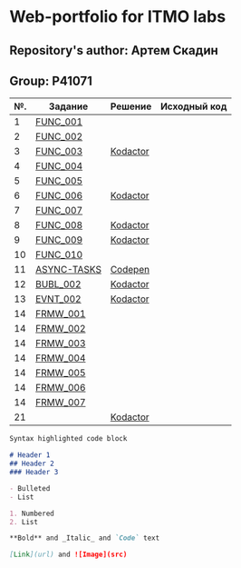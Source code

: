 # Web-portfolio for ITMO labs

## Repository's author: Артем Скадин
## Group: P41071

|№.   | Задание | Решение | Исходный код |
|-----|---------|---------|--------------|
|1    | [FUNC_001](https://kodaktor.ru/func_001) |  |  |
|2    | [FUNC_002](https://kodaktor.ru/func_002) |  |  |
|3    | [FUNC_003](https://kodaktor.ru/func_003) | [Kodactor](https://kodaktor.ru/func_9ae2e) |  |
|4    | [FUNC_004](https://kodaktor.ru/func_004) |  |  |
|5    | [FUNC_005](https://kodaktor.ru/func_005) |  |  |
|6    | [FUNC_006](https://kodaktor.ru/func_006) | [Kodactor](https://kodaktor.ru/func_c40f7) |  |
|7    | [FUNC_007](https://kodaktor.ru/func_007) |  |  |
|8    | [FUNC_008](https://kodaktor.ru/func_008) | [Kodactor](https://kodaktor.ru/func_b3903) |  |
|9    | [FUNC_009](https://kodaktor.ru/func_009) | [Kodactor](https://kodaktor.ru/func_76b96) |  |
|10   | [FUNC_010](https://kodaktor.ru/func_010) |  |  |
|11   | [ASYNC-TASKS](https://kodaktor.ru/async_tasks) | [Codepen](https://codepen.io/artskadin/pen/ExPEodY) |  |
|12   | [BUBL_002](https://kodaktor.ru/babl_002) | [Kodactor](https://kodaktor.ru/bind02032018_d042e) |  |
|13   | [EVNT_002](https://kodaktor.ru/evnt_002) | [Kodactor](https://kodaktor.ru/evnt_3086c) |  |
|14   | [FRMW_001](https://kodaktor.ru/frmw_001) |  |  |
|14   | [FRMW_002](https://kodaktor.ru/frmw_002) |  |  |
|14   | [FRMW_003](https://kodaktor.ru/frmw_003) |  |  |
|14   | [FRMW_004](https://kodaktor.ru/frmw_004) |  |  |
|14   | [FRMW_005](https://kodaktor.ru/frmw_005) |  |  |
|14   | [FRMW_006](https://kodaktor.ru/frmw_006) |  |  |
|14   | [FRMW_007](https://kodaktor.ru/frmw_007) |  |  |
|21   | [](https://kodaktor.ru/evnt_002) | [Kodactor](https://kodaktor.ru/evnt_3086c) |  |

```markdown
Syntax highlighted code block

# Header 1
## Header 2
### Header 3

- Bulleted
- List

1. Numbered
2. List

**Bold** and _Italic_ and `Code` text

[Link](url) and ![Image](src)
```
